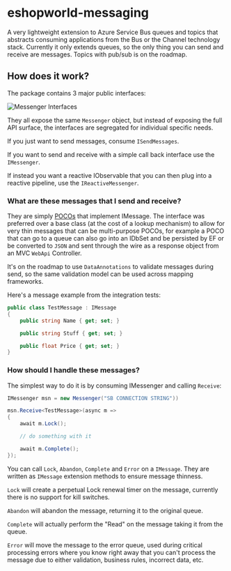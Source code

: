 # eshopworld-messaging

A very lightweight extension to Azure Service Bus queues and topics that abstracts consuming applications
from the Bus or the Channel technology stack.
Currently it only extends queues, so the only thing you can send and receive are messages.
Topics with pub/sub is on the roadmap.

## How does it work?

The package contains 3 major public interfaces:

![Messenger Interfaces](docs/messenger_interfaces.png)

They all expose the same `Messenger` object, but instead of exposing the full API surface, the interfaces
are segregated for individual specific needs.

If you just want to send messages, consume `ISendMessages`.

If you want to send and receive with a simple call back interface use the `IMessenger`.

If instead you want a reactive IObservable that you can then plug into a reactive pipeline, use the `IReactiveMessenger`.

### What are these messages that I send and receive?

They are simply [POCOs](https://en.wikipedia.org/wiki/Plain_Old_CLR_Object) that implement IMessage.
The interface was preferred over a base class (at the cost of a lookup mechanism) to allow for
very thin messages that can be multi-purpose POCOs, for example a POCO that can go to a queue
can also go into an IDbSet and be persisted by EF or be converted to `JSON` and sent through the wire as a
response object from an MVC `WebApi` Controller.

It's on the roadmap to use `DataAnnotations` to validate messages during send, so the same validation
model can be used across mapping frameworks.

Here's a message example from the integration tests:
```c#
public class TestMessage : IMessage
{
    public string Name { get; set; }

    public string Stuff { get; set; }

    public float Price { get; set; }
}
```

### How should I handle these messages?

The simplest way to do it is by consuming IMessenger and calling `Receive`:
```c#
IMessenger msn = new Messenger("SB CONNECTION STRING"))

msn.Receive<TestMessage>(async m =>
{
    await m.Lock();

    // do something with it

    await m.Complete();
});
```

You can call `Lock`, `Abandon`, `Complete` and `Error` on a `IMessage`. They are written as `IMessage`
extension methods to ensure message thinness.

`Lock` will create a perpetual Lock renewal timer on the message, currently there is no support for kill switches.

`Abandon` will abandon the message, returning it to the original queue.

`Complete` will actually perform the "Read" on the message taking it from the queue.

`Error` will move the message to the error queue, used during critical processing errors where you know right
away that you can't process the message due to either validation, business rules, incorrect data, etc.
